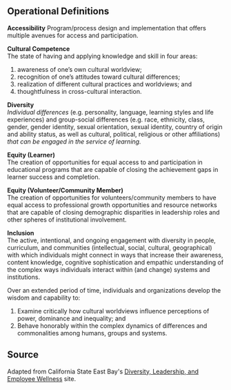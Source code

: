 ## Operational Definitions

**Accessibility**
Program/process design and implementation that offers multiple avenues for access and participation.

**Cultural Competence**  
The state of having and applying knowledge and skill in four areas: 
1. awareness of one’s own cultural worldview; 
2. recognition of one’s attitudes toward cultural differences; 
3. realization of different cultural practices and worldviews; and 
4. thoughtfulness in cross-cultural interaction. 

**Diversity**   
*Individual differences* (e.g. personality, language, learning styles and life experiences) and group-social differences (e.g. race, ethnicity, class, gender, gender identity, sexual orientation, sexual identity, country of origin and ability status, as well as cultural, political, religious or other affiliations) *that can be engaged in the service of learning.*   

**Equity (Learner)**  
The creation of opportunities for equal access to and participation in educational programs that are capable of closing the achievement gaps in learner success and completion.   

**Equity (Volunteer/Community Member)**  
The creation of opportunities for volunteers/community members to have equal access to professional growth opportunities and resource networks that are capable of closing demographic disparities in leadership roles and other spheres of institutional involvement. 

**Inclusion**   
The active, intentional, and ongoing engagement with diversity in people, curriculum, and communities (intellectual, social, cultural, geographical) with which individuals might connect in ways that increase their awareness, content knowledge, cognitive sophistication and empathic understanding of the complex ways individuals interact within (and change) systems and institutions. 


Over an extended period of time, individuals and organizations develop the wisdom and capability to: 
1. Examine critically how cultural worldviews influence perceptions of power, dominance and inequality; and 
2. Behave honorably within the complex dynamics of differences and commonalities among humans, groups and systems.

## Source 
Adapted from California State East Bay's [Diversity, Leadership, and Employee Wellness](http://www.csueastbay.edu/about/diversity/files/docs/pdfs/operational-def-diversity-equity-inclusion.pdf) site.
